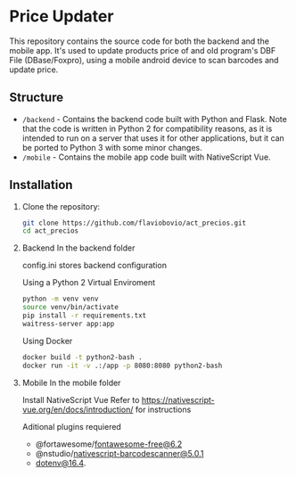 # Price Updater #
This repository contains the source code for both the backend and the mobile app. It's used to update products price of and old program's DBF File (DBase/Foxpro), using a mobile android device to scan barcodes and update price.


## Structure  
- `/backend` - Contains the backend code built with Python and Flask. Note that the code is written in Python 2 for compatibility reasons, as it is intended to run on a server that uses it for other applications, but it can be ported to Python 3 with some minor changes.
- `/mobile` - Contains the mobile app code built with NativeScript Vue.  


## Installation ##

   1. Clone the repository:  
      ```bash
      git clone https://github.com/flaviobovio/act_precios.git  
      cd act_precios

   2. Backend
      In the backend folder

      config.ini stores backend configuration

      Using a Python 2 Virtual Enviroment
      ```bash
      python -m venv venv  
      source venv/bin/activate  
      pip install -r requirements.txt
      waitress-server app:app
      ```

      Using Docker
      ```bash
      docker build -t python2-bash .
      docker run -it -v .:/app -p 8080:8080 python2-bash
      ```

   3. Mobile
      In the mobile folder

      Install NativeScript Vue
      Refer to https://nativescript-vue.org/en/docs/introduction/ for instructions

      Aditional plugins requiered
      - @fortawesome/fontawesome-free@6.2
      - @nstudio/nativescript-barcodescanner@5.0.1
      - dotenv@16.4.



